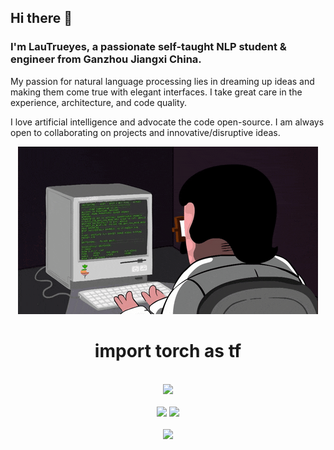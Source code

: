 <!--
**FreeRotate/FreeRotate** is a ✨ _special_ ✨ repository because its `README.md` (this file) appears on your GitHub profile.

Here are some ideas to get you started:
### Hi there 👋
- 🔭 I’m currently working on ...
- 🌱 I’m currently learning ...
- 👯 I’m looking to collaborate on ...
- 🤔 I’m looking for help with ...
- 💬 Ask me about ...
- 📫 How to reach me: ...
- 😄 Pronouns: ...
- ⚡ Fun fact: ...
-->

## Hi there 👋
### I'm LauTrueyes, a passionate self-taught NLP student & engineer from Ganzhou Jiangxi China.
My passion for natural language processing lies in dreaming up ideas and making them come true with elegant interfaces. I take great care in the experience, architecture, and code quality.

I love artificial intelligence and advocate the code open-source. I am always open to collaborating on projects and innovative/disruptive ideas.

<!-- 敲代码的图片 -->
<div align="center">
  <img src="./coding.gif"/>
  <h1>import torch as tf</h1>
</div>
<br>
<!-- 连续提交代码天数记录 -->
<div align="center">
  <img height="180px" src="https://github-readme-streak-stats.herokuapp.com?user=FreeRotate&theme=vue&hide_border=true&date_format=M%20j%5B%2C%20Y%5D" />
</div>
<br>
<!-- 数据统计 -->
<div align="center">
  <img height="180x" src="https://github-readme-stats.vercel.app/api?username=FreeRotate&show_icons=true&theme=vue&hide_border=true" />
  <img height="180x" src="https://github-readme-stats.vercel.app/api/top-langs/?username=FreeRotate&show_icons=true&theme=vue&hide_border=true" />
</div>
<br>
<!-- 活动统计 -->
<div align="center">
    <img height="300px" src="https://activity-graph.herokuapp.com/graph?username=FreeRotate&theme=github-light&hide_border=true" />
</div>
